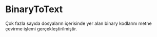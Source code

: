 # BinaryToText
Çok fazla sayıda dosyaların içerisinde yer alan binary kodlarını metne çevirme işlemi gerçekleştirilmiştir.
